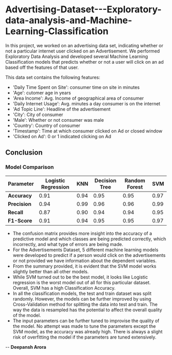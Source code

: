 # Advertising-Dataset---Exploratory-data-analysis-and-Machine-Learning-Classification

In this project, we worked on an advertising data set, indicating whether or not a particular internet user clicked on an Advertisement. We performed Exploratory Data Analysis and developed several Machine Learning Classification models that predicts whether or not a user will click on an ad based off the features of that user.

This data set contains the following features:

- 'Daily Time Spent on Site': consumer time on site in minutes
- 'Age': cutomer age in years
- 'Area Income': Avg. Income of geographical area of consumer
- 'Daily Internet Usage': Avg. minutes a day consumer is on the internet
- 'Ad Topic Line': Headline of the advertisement
- 'City': City of consumer
- 'Male': Whether or not consumer was male
- 'Country': Country of consumer
- 'Timestamp': Time at which consumer clicked on Ad or closed window
- 'Clicked on Ad': 0 or 1 indicated clicking on Ad

## Conclusion

### **Model Comparison**

| **Parameter** | **Logistic Regression** | **KNN** | **Decision Tree** | **Random Forest** | **SVM** |
| --- | --- | --- | --- | --- | --- |
| **Accuracy** | 0.91 | 0.94 | 0.95 | 0.95 | 0.97 |
| **Precision** | 0.94 | 0.99 | 0.96 | 0.96 | 0.99 | 
| **Recall** | 0.87 | 0.90 | 0.94 | 0.94 | 0.95 | 
| **F1-Score** | 0.91 | 0.94 | 0.95 | 0.95 | 0.97 |

- The confusion matrix provides more insight into the accuracy of a predictive model and which classes are being predicted correctly, which incorrectly, and what type of errors are being made.
- For the Advertisements Dataset, 5 different machine learning models were developed to predict if a person would click on the advertisements or not provided we have information about the dependent variables.
- From the summary provided, it is evident that the SVM model works slightly better than all other models.
- While SVM turned out to be the best model, it looks like Logistic regression is the worst model out of all for this particular dataset. Overall, SVM has a high Classification Accuracy.
- In all the classification models, the test and train dataset was split randomly. However, the models can be further improved by using Cross-Validation method for splitting the data into test and train. The way the data is resampled has the potential to affect the overall quality of the model.
- The input parameters can be further tuned to improvise the quality of the model. No attempt was made to tune the parameters except the SVM model, as the accuracy was already high. There is always a slight risk of overfitting the model if the parameters are tuned extensively.

-- **Deepansh Arora**
